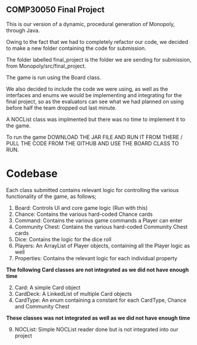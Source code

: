 ## COMP30050 Final Project
This is our version of a dynamic, procedural generation of Monopoly, through Java.

Owing to the fact that we had to completely refactor our code, we decided to make a new folder containing the code for submission.

The folder labelled final_project is the folder we are sending for submission, from Monopoly/src/final_project.

The game is run using the Board class.

We also decided to include the code we were using, as well as the interfaces and enums we would be implementing and integrating for the final project, so as the evaluators can see what we had planned on using before half the team dropped out last minute.

A NOCList class was implmented but there was no time to implement it to the game.

To run the game DOWNLOAD THE JAR FILE AND RUN IT FROM THERE / PULL THE CODE FROM THE GITHUB AND USE THE BOARD CLASS TO RUN.

# Codebase
Each class submitted contains relevant logic for controlling the various functionality of the game, as follows;

1. Board: Controls UI and core game logic (Run with this)
5. Chance: Contains the various hard-coded Chance cards
6. Command: Contains the various game commands a Player can enter
7. Community Chest: Contains the various hard-coded Community Chest cards
8. Dice: Contains the logic for the dice roll
11. Players: An ArrayList of Player objects, containing all the Player logic as well
12. Properties: Contains the relevant logic for each individual property

**The following Card classes are not integrated as we did not have enough time**

2. Card: A simple Card object
3. CardDeck: A LinkedList of multiple Card objects
4. CardType: An enum containing a constant for each CardType, Chance and Community Chest

**These classes was not integrated as well as we did not have enough time**

9. NOCList: Simple NOCList reader done but is not integrated into our project
